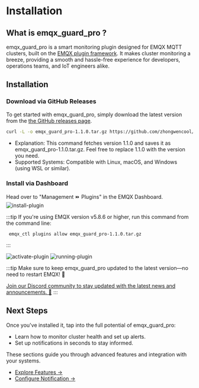 # Installation

## What is emqx_guard_pro ?

emqx_guard_pro is a smart monitoring plugin designed for EMQX MQTT clusters, built on the [EMQX plugin framework](https://docs.emqx.com/en/emqx/latest/extensions/plugins.html). It makes cluster monitoring a breeze, providing a smooth and hassle-free experience for developers, operations teams, and IoT engineers alike.

## Installation

### Download via GitHub Releases
To get started with emqx_guard_pro, simply download the latest version from the
[the GitHub releases page](https://github.com/zhongwencool/get-emqx-guard-pro/releases).

```bash
curl -L -o emqx_guard_pro-1.1.0.tar.gz https://github.com/zhongwencool/get-emqx-guard-pro/releases/download/1.0.0/emqx_guard_pro-1.1.0.tar.gz
```
- Explanation: This command fetches version 1.1.0 and saves it as emqx_guard_pro-1.1.0.tar.gz. Feel free to replace 1.1.0 with the version you need.
- Supported Systems: Compatible with Linux, macOS, and Windows (using WSL or similar).

### Install via Dashboard

Head over to "Management ⏩️ Plugins" in the EMQX Dashboard.
![install-plugin](/img/install-plugin.png)

:::tip
If you're using EMQX version v5.8.6 or higher, run this command from the command line:
```
 emqx_ctl plugins allow emqx_guard_pro-1.1.0.tar.gz
```
:::

![activate-plugin](/img/activate-plugin.png)
![running-plugin](/img/running-plugin.png)

:::tip
Make sure to keep emqx_guard_pro updated to the latest version—no need to restart EMQX! 🚀

[Join our Discord community to stay updated with the latest news and announcements. 💬](https://discord.gg/d6mEs9VzUc)
:::

## Next Steps

Once you've installed it, tap into the full potential of emqx_guard_pro:

- Learn how to monitor cluster health and set up alerts.
- Set up notifications in seconds to stay informed.

These sections guide you through advanced features and integration with your systems.

- [Explore Features →](/emqx-guard-pro/features/alarm)
- [Configure Notification →](/emqx-guard-pro/configuration/gmail)
